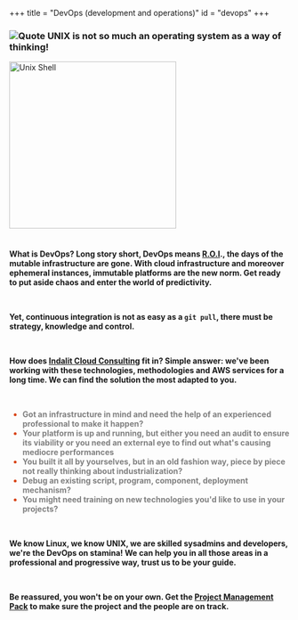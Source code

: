 +++
title = "DevOps (development and operations)"
id = "devops"
+++

<div class="container" role="main">

<div class="row">
<div class="col-md-6 header01">
<h3 class="font01">
<img style="float" src="/img/aws/quote.png" alt="Quote">  UNIX is not so much an operating system as a way of thinking!
</h3>
</div>
<div class="col-md-6 header01">
<img style="float: center; margin: 0px 0px 0px 0px;" src="/img/devops/devops-shell.png" width="300" alt="Unix Shell">
</div>
</div>
<br />
<div>
<h4 class="font01">

<p>
What is DevOps? Long story short, DevOps means <a href="https://en.wikipedia.org/wiki/Return_on_investment">R.O.I</a>., the days of the mutable infrastructure are gone. With cloud infrastructure and moreover ephemeral instances, immutable platforms are the new norm. Get ready to put aside chaos and enter the world of predictivity.
</p>

<br />

<p>
Yet, continuous integration is not as easy as a <code>git pull</code>, there must be strategy, knowledge and control.
</p>
<br />

<p>
How does <a href="http://www.indalit.com">Indalit Cloud Consulting</a> fit in? Simple answer: we've been working with these technologies, methodologies and AWS services for a long time.  We can find the solution the most adapted to you.
</p>
<br />
<ul style="color:#d84315">
	<li><span style="color:grey">Got an infrastructure in mind and need the help of an experienced professional to make it happen?</li>
	<li><span style="color:grey">Your platform is up and running, but either you need an audit to ensure its viability or you need an external eye to find out what's causing mediocre performances</li>
	<li><span style="color:grey">You built it all by yourselves, but in an old fashion way, piece by piece not really thinking about industrialization?</li>
	<li><span style="color:grey">Debug an existing script, program, component, deployment mechanism?</li>
	<li><span style="color:grey">You might need training on new technologies you'd like to use in your projects?</li>
</ul>

<br />

<p>
We know Linux, we know UNIX, we are skilled sysadmins and developers, we're the DevOps on stamina! We can help you in all those areas in a professional and progressive way, trust us to be your guide.
</p>
<br />

<p>
Be reassured, you won't be on your own.  Get the <a href="http://www.indalit.com/packs/">Project Management Pack</a> to make sure the project and the people are on track.
</p>
<br />

</h4>
</div>
</div>

